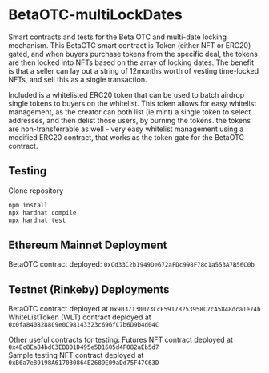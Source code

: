 # BetaOTC-multiLockDates

Smart contracts and tests for the Beta OTC and multi-date locking mechanism. This BetaOTC smart contract is Token (either NFT or ERC20) gated,
 and when buyers purchase tokens from the specific deal, the tokens are then locked into NFTs based on the array of locking dates.
 The benefit is that a seller can lay out a string of 12months worth of vesting time-locked NFTs, and sell this as a single transaction.   
 
 Included is a whitelisted ERC20 token that can be used to batch airdrop single tokens to buyers on the whitelist. 
 This token allows for easy whitelist management, as the creator can both list (ie mint) a single token to select addresses, 
 and then delist those users, by burning the tokens. the tokens are non-transferrable as well - very easy whitelist management using a modified ERC20 contract,
 that works as the token gate for the BetaOTC contract. 
 
## Testing
Clone repository

``` bash
npm install
npx hardhat compile
npx hardhat test
```

## Ethereum Mainnet Deployment
BetaOTC contract deployed: `0xCd33C2b1949De672aFDc998F78d1a553A7B56C0b`  

## Testnet (Rinkeby) Deployments  
BetaOTC contract deployed at `0x9037130073CcF59178253958C7cA5848dca1e74b`  
WhiteListToken (WLT) contract deployed at `0x0fa8408288C9e0C98143323c696fC7b6D9b4d04C`  

Other useful contracts for testing: 
Futures NFT contract deployed at `0x4Bc8Ea84bdC3EBB01D495e5D1605d4F082aEb5d7`  
Sample testing NFT contract deployed at `0xB6a7e89198A617030864E2689E09aDd75F47C63D`  

